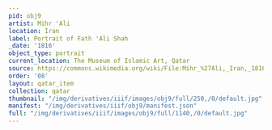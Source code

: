 ```yaml
---
pid: obj9
artist: Mihr 'Ali
location: Iran
label: Portrait of Fath 'Ali Shah
_date: '1816'
object_type: portrait
current_location: The Museum of Islamic Art, Qatar
source: https://commons.wikimedia.org/wiki/File:Mihr_%27Ali,_Iran,_1816_-_Portrait_of_Fath_%27Ali_Shah_-_Google_Art_Project.jpg
order: '08'
layout: qatar_item
collection: qatar
thumbnail: "/img/derivatives/iiif/images/obj9/full/250,/0/default.jpg"
manifest: "/img/derivatives/iiif/obj9/manifest.json"
full: "/img/derivatives/iiif/images/obj9/full/1140,/0/default.jpg"
---
```

